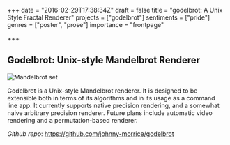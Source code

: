 +++
date = "2016-02-29T17:38:34Z"
draft = false
title = "godelbrot: A Unix Style Fractal Renderer"
projects = ["godelbrot"]
sentiments = ["pride"]
genres = ["poster", "prose"]
importance = "frontpage"

+++

## Godelbrot: Unix-style Mandelbrot Renderer

![Mandelbrot set](/image/mandelbrot.png)

Godelbrot is a Unix-style Mandelbrot renderer.  It is designed to be extensible both in terms of its algorithms and in its usage as a command line app.  It currently supports native precision rendering, and a somewhat naive arbitrary precision renderer. Future plans include automatic video rendering and a permutation-based renderer.

*Github repo*: https://github.com/johnny-morrice/godelbrot


